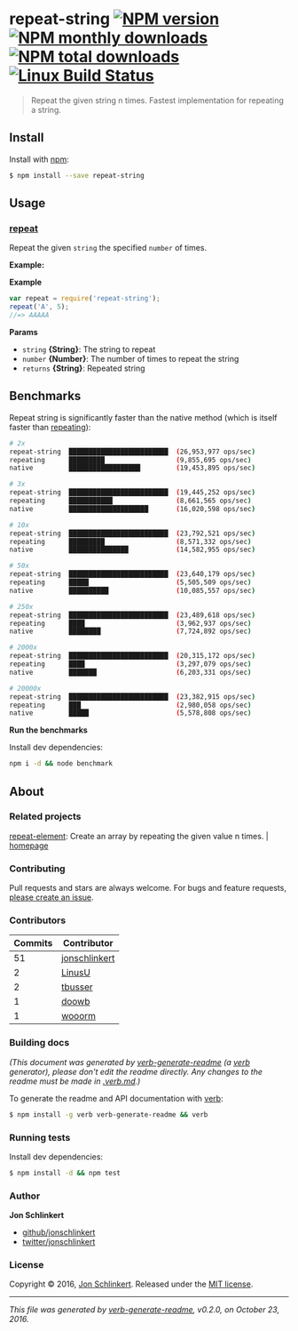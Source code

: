 # repeat-string [![NPM version](https://img.shields.io/npm/v/repeat-string.svg?style=flat)](https://www.npmjs.com/package/repeat-string) [![NPM monthly downloads](https://img.shields.io/npm/dm/repeat-string.svg?style=flat)](https://npmjs.org/package/repeat-string)  [![NPM total downloads](https://img.shields.io/npm/dt/repeat-string.svg?style=flat)](https://npmjs.org/package/repeat-string) [![Linux Build Status](https://img.shields.io/travis/jonschlinkert/repeat-string.svg?style=flat&label=Travis)](https://travis-ci.org/jonschlinkert/repeat-string)

> Repeat the given string n times. Fastest implementation for repeating a string.

## Install

Install with [npm](https://www.npmjs.com/):

```sh
$ npm install --save repeat-string
```

## Usage

### [repeat](APP.js#L41)

Repeat the given `string` the specified `number` of times.

**Example:**

**Example**

```js
var repeat = require('repeat-string');
repeat('A', 5);
//=> AAAAA
```

**Params**

* `string` **{String}**: The string to repeat
* `number` **{Number}**: The number of times to repeat the string
* `returns` **{String}**: Repeated string

## Benchmarks

Repeat string is significantly faster than the native method (which is itself faster than [repeating](https://github.com/sindresorhus/repeating)):

```sh
# 2x
repeat-string  █████████████████████████  (26,953,977 ops/sec)
repeating      █████████                  (9,855,695 ops/sec)
native         ██████████████████         (19,453,895 ops/sec)

# 3x
repeat-string  █████████████████████████  (19,445,252 ops/sec)
repeating      ███████████                (8,661,565 ops/sec)
native         ████████████████████       (16,020,598 ops/sec)

# 10x
repeat-string  █████████████████████████  (23,792,521 ops/sec)
repeating      █████████                  (8,571,332 ops/sec)
native         ███████████████            (14,582,955 ops/sec)

# 50x
repeat-string  █████████████████████████  (23,640,179 ops/sec)
repeating      █████                      (5,505,509 ops/sec)
native         ██████████                 (10,085,557 ops/sec)

# 250x
repeat-string  █████████████████████████  (23,489,618 ops/sec)
repeating      ████                       (3,962,937 ops/sec)
native         ████████                   (7,724,892 ops/sec)

# 2000x
repeat-string  █████████████████████████  (20,315,172 ops/sec)
repeating      ████                       (3,297,079 ops/sec)
native         ███████                    (6,203,331 ops/sec)

# 20000x
repeat-string  █████████████████████████  (23,382,915 ops/sec)
repeating      ███                        (2,980,058 ops/sec)
native         █████                      (5,578,808 ops/sec)
```

**Run the benchmarks**

Install dev dependencies:

```sh
npm i -d && node benchmark
```

## About

### Related projects

[repeat-element](https://www.npmjs.com/package/repeat-element): Create an array by repeating the given value n times. | [homepage](https://github.com/jonschlinkert/repeat-element "Create an array by repeating the given value n times.")

### Contributing

Pull requests and stars are always welcome. For bugs and feature requests, [please create an issue](../../issues/new).

### Contributors

| **Commits** | **Contributor**<br/> | 
| --- | --- |
| 51 | [jonschlinkert](https://github.com/jonschlinkert) |
| 2 | [LinusU](https://github.com/LinusU) |
| 2 | [tbusser](https://github.com/tbusser) |
| 1 | [doowb](https://github.com/doowb) |
| 1 | [wooorm](https://github.com/wooorm) |

### Building docs

_(This document was generated by [verb-generate-readme](https://github.com/verbose/verb-generate-readme) (a [verb](https://github.com/verbose/verb) generator), please don't edit the readme directly. Any changes to the readme must be made in [.verb.md](.verb.md).)_

To generate the readme and API documentation with [verb](https://github.com/verbose/verb):

```sh
$ npm install -g verb verb-generate-readme && verb
```

### Running tests

Install dev dependencies:

```sh
$ npm install -d && npm test
```

### Author

**Jon Schlinkert**

* [github/jonschlinkert](https://github.com/jonschlinkert)
* [twitter/jonschlinkert](http://twitter.com/jonschlinkert)

### License

Copyright © 2016, [Jon Schlinkert](http://github.com/jonschlinkert).
Released under the [MIT license](https://github.com/jonschlinkert/repeat-string/blob/master/LICENSE).

***

_This file was generated by [verb-generate-readme](https://github.com/verbose/verb-generate-readme), v0.2.0, on October 23, 2016._